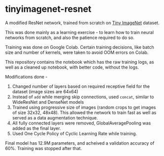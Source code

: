 # tinyimagenet-resnet
A modified ResNet network, trained from scratch on [Tiny ImageNet](https://tiny-imagenet.herokuapp.com/) dataset.

This was done mainly as a learning exercise - to learn how to train neural networks from scratch, and also the patience required to do so.

Training was done on Google Colab. Certain training decisions, like batch size and number of kernels, were taken to avoid OOM errors on Colab.

This repository contains the notebook which has the raw training logs, as well as a cleaned up notebook, with better code, without the logs. 

Modifications done - 

1. Changed number of layers based on required receptive field for the dataset (image sizes are 64x64)
2. Instead of `add` while merging skip connections, used `concat`, similar to WideResNet and DenseNet models
3. Trained using progressive size of images (random crops to get images of size 32x32, 48x48). This allowed the network to train fast as well as served as a data augmentation technique.
4. All fully connected layers were removed, GlobalAveragePooling was added as the final layer.
5. Used One Cycle Policy of Cyclic Learning Rate while training.

Final model has 12.9M parameters, and acheived a validation accuracy of 60%.
Training was stopped after that.